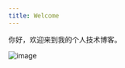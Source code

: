 ```yaml
---
title: Welcome
---
```

你好，欢迎来到我的个人技术博客。

![image](https://github.com/MYOUTCR/RayTracing/tree/master/RayTracing/RayTracing/example08.jpg)